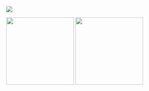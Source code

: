 <img src="https://github.com/hankyungeun/hankyungeun/assets/57738749/2df7da2b-5607-4762-9cf6-aec085bbce3f">

<a href="https://github.com/hankyungeun"><img align="center" style="height:180px" src="https://github-readme-stats.vercel.app/api?username=hankyungeun&icon_color=f397b2&show_icons=true&include_all_commits=true&hide_border=true&hide_rank=true&bg_color=ffeef3&title_color=7b7b7b&text_color=7b7b7b" /></a>
<a href="https://github.com/hankyungeun"><img align="center" style="height:180px" src="https://github-readme-stats.vercel.app/api/top-langs/?username=hankyungeun&layout=compact&hide_border=true&bg_color=ffeef3&title_color=7b7b7b&text_color=7b7b7b" /></a> 
